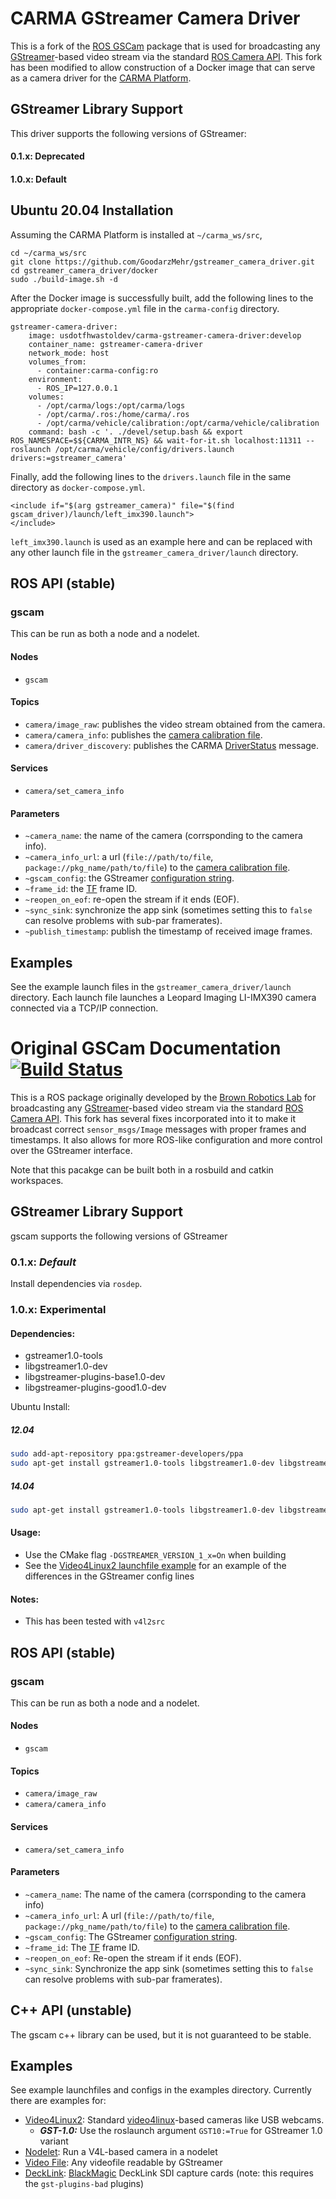 CARMA GStreamer Camera Driver
===========================================================================================================================

This is a fork of the [ROS GSCam](https://github.com/ros-drivers/gscam) package that is used for broadcasting any [GStreamer](http://gstreamer.freedesktop.org/)-based video stream via the standard [ROS Camera API](http://ros.org/wiki/camera_drivers). This fork has been modified to allow construction of a Docker image that can serve as a camera driver for the [CARMA Platform](https://github.com/usdot-fhwa-stol/carma-platform).

GStreamer Library Support
-------------------------

This driver supports the following versions of GStreamer:

#### 0.1.x: Deprecated

#### 1.0.x: Default

Ubuntu 20.04 Installation
------------------------
Assuming the CARMA Platform is installed at `~/carma_ws/src`,
```
cd ~/carma_ws/src
git clone https://github.com/GoodarzMehr/gstreamer_camera_driver.git
cd gstreamer_camera_driver/docker
sudo ./build-image.sh -d
```
After the Docker image is successfully built, add the following lines to the appropriate `docker-compose.yml` file in the `carma-config` directory.
```
gstreamer-camera-driver:
    image: usdotfhwastoldev/carma-gstreamer-camera-driver:develop
    container_name: gstreamer-camera-driver
    network_mode: host
    volumes_from:
      - container:carma-config:ro
    environment:
      - ROS_IP=127.0.0.1
    volumes:
      - /opt/carma/logs:/opt/carma/logs
      - /opt/carma/.ros:/home/carma/.ros
      - /opt/carma/vehicle/calibration:/opt/carma/vehicle/calibration
    command: bash -c '. ./devel/setup.bash && export ROS_NAMESPACE=$${CARMA_INTR_NS} && wait-for-it.sh localhost:11311 -- roslaunch /opt/carma/vehicle/config/drivers.launch drivers:=gstreamer_camera'
```
Finally, add the following lines to the `drivers.launch` file in the same directory as `docker-compose.yml`.
```
<include if="$(arg gstreamer_camera)" file="$(find gscam_driver)/launch/left_imx390.launch">
</include>
```
`left_imx390.launch` is used as an example here and can be replaced with any other launch file in the `gstreamer_camera_driver/launch` directory.

ROS API (stable)
----------------

### gscam

This can be run as both a node and a nodelet.

#### Nodes
* `gscam`

#### Topics
* `camera/image_raw`: publishes the video stream obtained from the camera.
* `camera/camera_info`: publishes the [camera calibration file](http://www.ros.org/wiki/camera_calibration_parsers#File_formats).
* `camera/driver_discovery`: publishes the CARMA [DriverStatus](https://github.com/usdot-fhwa-stol/carma-msgs/blob/develop/cav_msgs/msg/DriverStatus.msg) message.

#### Services
* `camera/set_camera_info`

#### Parameters
* `~camera_name`: the name of the camera (corrsponding to the camera info).
* `~camera_info_url`: a url (`file://path/to/file`, `package://pkg_name/path/to/file`) to the [camera calibration file](http://www.ros.org/wiki/camera_calibration_parsers#File_formats).
* `~gscam_config`: the GStreamer [configuration string](http://wiki.oz9aec.net/index.php?title=Gstreamer_cheat_sheet&oldid=1829).
* `~frame_id`: the [TF](http://www.ros.org/wiki/tf) frame ID.
* `~reopen_on_eof`: re-open the stream if it ends (EOF).
* `~sync_sink`: synchronize the app sink (sometimes setting this to `false` can resolve problems with sub-par framerates).
* `~publish_timestamp`: publish the timestamp of received image frames.

Examples
--------

See the example launch files in the `gstreamer_camera_driver/launch` directory. Each launch file launches a Leopard Imaging LI-IMX390 camera connected via a TCP/IP connection.

Original GSCam Documentation [![Build Status](https://travis-ci.org/ros-drivers/gscam.svg?branch=master)](https://travis-ci.org/ros-drivers/gscam)
===========================================================================================================================

This is a ROS package originally developed by the [Brown Robotics
Lab](http://robotics.cs.brown.edu/) for broadcasting any
[GStreamer](http://gstreamer.freedesktop.org/)-based video stream via the
standard [ROS Camera API](http://ros.org/wiki/camera_drivers). This fork has
several fixes incorporated into it to make it broadcast correct
`sensor_msgs/Image` messages with proper frames and timestamps. It also allows
for more ROS-like configuration and more control over the GStreamer interface.

Note that this pacakge can be built both in a rosbuild and catkin workspaces.

GStreamer Library Support
-------------------------

gscam supports the following versions of GStreamer

### 0.1.x: _Default_

Install dependencies via `rosdep`.

### 1.0.x: Experimental

#### Dependencies:
 
* gstreamer1.0-tools 
* libgstreamer1.0-dev 
* libgstreamer-plugins-base1.0-dev 
* libgstreamer-plugins-good1.0-dev

Ubuntu Install:

##### 12.04

```sh
sudo add-apt-repository ppa:gstreamer-developers/ppa
sudo apt-get install gstreamer1.0-tools libgstreamer1.0-dev libgstreamer-plugins-base1.0-dev libgstreamer-plugins-good1.0-dev
```

##### 14.04

```sh
sudo apt-get install gstreamer1.0-tools libgstreamer1.0-dev libgstreamer-plugins-base1.0-dev libgstreamer-plugins-good1.0-dev
```

#### Usage:
* Use the CMake flag `-DGSTREAMER_VERSION_1_x=On` when building
* See the [Video4Linux2 launchfile example](examples/v4l.launch) for
  an example of the differences in the GStreamer config lines

#### Notes:
* This has been tested with `v4l2src`

ROS API (stable)
----------------

### gscam

This can be run as both a node and a nodelet.

#### Nodes
* `gscam`

#### Topics
* `camera/image_raw`
* `camera/camera_info`

#### Services
* `camera/set_camera_info`

#### Parameters
* `~camera_name`: The name of the camera (corrsponding to the camera info)
* `~camera_info_url`: A url (`file://path/to/file`, `package://pkg_name/path/to/file`) to the [camera calibration file](http://www.ros.org/wiki/camera_calibration_parsers#File_formats).
* `~gscam_config`: The GStreamer [configuration string](http://wiki.oz9aec.net/index.php?title=Gstreamer_cheat_sheet&oldid=1829).
* `~frame_id`: The [TF](http://www.ros.org/wiki/tf) frame ID.
* `~reopen_on_eof`: Re-open the stream if it ends (EOF).
* `~sync_sink`: Synchronize the app sink (sometimes setting this to `false` can resolve problems with sub-par framerates).

C++ API (unstable)
------------------

The gscam c++ library can be used, but it is not guaranteed to be stable. 

Examples
--------

See example launchfiles and configs in the examples directory. Currently there
are examples for:

* [Video4Linux2](examples/v4l.launch): Standard
  [video4linux](http://en.wikipedia.org/wiki/Video4Linux)-based cameras like
  USB webcams.
    * ***GST-1.0:*** Use the roslaunch argument `GST10:=True` for GStreamer 1.0 variant
* [Nodelet](examples/gscam_nodelet.launch): Run a V4L-based camera in a nodelet
* [Video File](examples/videofile.launch): Any videofile readable by GStreamer
* [DeckLink](examples/decklink.launch):
  [BlackMagic](http://www.blackmagicdesign.com/products/decklink/models)
  DeckLink SDI capture cards (note: this requires the `gst-plugins-bad` plugins)

